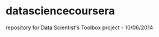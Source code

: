datasciencecoursera
===================

repository for Data Scientist's Toolbox project - 10/06/2014
